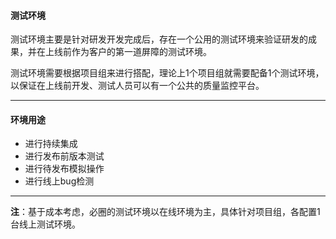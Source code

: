 #### 测试环境

测试环境主要是针对研发开发完成后，存在一个公用的测试环境来验证研发的成果，并在上线前作为客户的第一道屏障的测试环境。

测试环境需要根据项目组来进行搭配，理论上1个项目组就需要配备1个测试环境，以保证在上线前开发、测试人员可以有一个公共的质量监控平台。

---

#### 环境用途
* 进行持续集成
* 进行发布前版本测试
* 进行待发布模拟操作
* 进行线上bug检测

---

**注**：基于成本考虑，必圈的测试环境以在线环境为主，具体针对项目组，各配置1台线上测试环境。